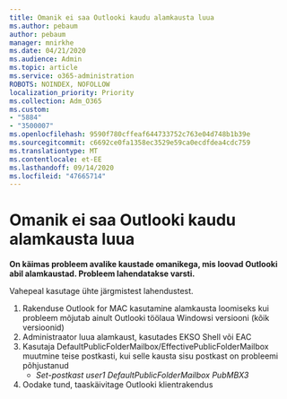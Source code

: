 ```yaml
---
title: Omanik ei saa Outlooki kaudu alamkausta luua
ms.author: pebaum
author: pebaum
manager: mnirkhe
ms.date: 04/21/2020
ms.audience: Admin
ms.topic: article
ms.service: o365-administration
ROBOTS: NOINDEX, NOFOLLOW
localization_priority: Priority
ms.collection: Adm_O365
ms.custom:
- "5884"
- "3500007"
ms.openlocfilehash: 9590f780cffeaf644733752c763e04d748b1b39e
ms.sourcegitcommit: c6692ce0fa1358ec3529e59ca0ecdfdea4cdc759
ms.translationtype: MT
ms.contentlocale: et-EE
ms.lasthandoff: 09/14/2020
ms.locfileid: "47665714"
---
```

# <a name="owner-cannot-create-sub-folder-using-outlook"></a>Omanik ei saa Outlooki kaudu alamkausta luua

**On käimas probleem avalike kaustade omanikega, mis loovad Outlooki abil alamkaustad. Probleem lahendatakse varsti.**

Vahepeal kasutage ühte järgmistest lahendustest.

1. Rakenduse Outlook for MAC kasutamine alamkausta loomiseks kui probleem mõjutab ainult Outlooki töölaua Windowsi versiooni (kõik versioonid)
2. Administraator luua alamkaust, kasutades EKSO Shell või EAC
3. Kasutaja DefaultPublicFolderMailbox/EffectivePublicFolderMailbox muutmine teise postkasti, kui selle kausta sisu postkast on probleemi põhjustanud  
    - *Set-postkast user1 DefaultPublicFolderMailbox PubMBX3*
4. Oodake tund, taaskäivitage Outlooki klientrakendus